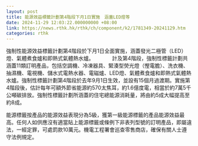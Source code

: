 ```yaml
---
layout: post
title: 能源效益標籤計劃第4階段下月1日實施　涵蓋LED燈等
date: 2024-11-29 12:03:22.000000000 +08:00
link: https://news.rthk.hk/rthk/ch/component/k2/1781349-20241129.htm
categories: rthk
---
```


強制性能源效益標籤計劃第4階段於下月1日全面實施，涵蓋發光二極管（LED）燈、氣體煮食爐和即熱式氣體熱水爐。
　　　
計及第4階段，強制性標籤計劃共涵蓋11類訂明產品，包括空調機、冷凍器具、緊湊型熒光燈（慳電膽）、洗衣機、抽濕機、電視機、儲水式電熱水器、電磁爐、LED燈、氣體煮食爐和即熱式氣體熱水爐。強制性標籤計劃第4階段於去年9月1日生效，並設有15個月過渡期。實施第4階段後，估計每年可額外節省能源約570太焦耳，約1.6億度電，相當於約7萬5千公噸碳排放。強制性標籤計劃所涵蓋的住宅總能源消耗量，將由約5成大幅提高至約8成。

能源標籤按產品的能源效益表現分為5級，獲第一級能源標籤的產品能源效益最高。任何人如供應沒有適當貼上能源標籤或條例下非表列型號的訂明產品，即屬違法，一經定罪，可處罰款10萬元。機電工程署會巡查零售商店，確保有關人士遵守法例規定。
